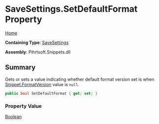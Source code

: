 # SaveSettings\.SetDefaultFormat Property

[Home](../../../../README.md)

**Containing Type**: [SaveSettings](../README.md)

**Assembly**: Pihrtsoft\.Snippets\.dll

## Summary

Gets or sets a value indicating whether default format version set is when [Snippet.FormatVersion](../../Snippet/FormatVersion/README.md) value is `null`\.

```csharp
public bool SetDefaultFormat { get; set; }
```

### Property Value

[Boolean](https://docs.microsoft.com/en-us/dotnet/api/system.boolean)

